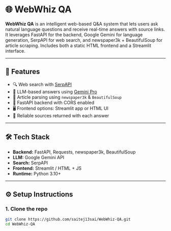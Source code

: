 # 🌐 WebWhiz QA

**WebWhiz QA** is an intelligent web-based Q&A system that lets users ask natural language questions and receive real-time answers with source links. It leverages FastAPI for the backend, Google Gemini for language generation, SerpAPI for web search, and newspaper3k + BeautifulSoup for article scraping. Includes both a static HTML frontend and a Streamlit interface.

---

## 🚀 Features

- 🔍 Web search with [SerpAPI](https://serpapi.com/)
- 🧠 LLM-based answers using [Gemini Pro](https://ai.google.dev/)
- 📄 Article parsing using `newspaper3k` & `BeautifulSoup`
- 💬 FastAPI backend with CORS enabled
- 🖥️ Frontend options: Streamlit app or HTML UI
- 🔗 Reliable sources returned with each answer

---

## 🛠️ Tech Stack

- **Backend:** FastAPI, Requests, newspaper3k, BeautifulSoup
- **LLM:** Google Gemini API
- **Search:** SerpAPI
- **Frontend:** Streamlit / HTML + JS
- **Runtime:** Python 3.10+

---

## ⚙️ Setup Instructions

### 1. Clone the repo

```bash
git clone https://github.com/saitej13sai/WebWhiz-QA.git
cd WebWhiz-QA
